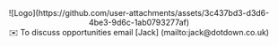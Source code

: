 <div align="center">
  ![Logo](https://github.com/user-attachments/assets/3c437bd3-d3d6-4be3-9d6c-1ab0793277af)
</div>
<div align="center">
  ✉️ To discuss opportunities email [Jack] (mailto:jack@dotdown.co.uk)
</div>
